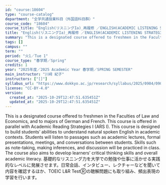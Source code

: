 ```yaml
---
id: "course:18604"
type: "course-catalog"
department: "全学共通授業科目（外国語科目群）"
course_code: "18604"
course_title: "English(リスニングIa)_再履修 ／ENGLISH(ACADEMIC LISTENING STRATEGIES IA)"
title: "English(リスニングIa)_再履修 ／ENGLISH(ACADEMIC LISTENING STRATEGIES IA)"
summary: "This is a designated course offered to freshmen in the Faculties of Law and Economics, and to majors of German and Frenc…"
tags: []
campus: ""
term: ""
period: "火1／Tue 1"
course_type: "春学期／Spring"
credits: 1
year: "2025年度／2025 Academic Year 春学期／SPRING SEMESTER"
main_instructor: "川﨑 紀子"
instructors: ["[]"]
syllabus_url: "https://www.dokkyo.ac.jp/research/syllabus/2025/0904/0904_18604_ja_JP.html"
license: "CC-BY-4.0"
version:
  created_at: "2025-10-29T12:47:51.635451Z"
  updated_at: "2025-10-29T12:47:51.635451Z"
---
```

This is a designated course offered to freshmen in the Faculties of Law and Economics, and to majors of German and French. This course is offered in parallel with Academic Reading Strategies I (ARS I). This course is designed to build students’ abilities to understand natural spoken English in academic contexts. Students will listen to passages such as academic lectures, formal presentations, meetings, and conversations between students. Skills such as note-taking, making inferences, and discussion will be practiced in class. The course also aims to develop learners’ critical thinking skills and overall academic literacy. 基礎的なリスニング力を大学での勉強や仕事に活かせる実践的なレベルに発展させます。日常会話、インタビュー、レクチャーなどを聞いて内容を確認するほか、TOEIC L&R TestⓇの聴解問題にも取り組み、頻出表現の学習を行います。
